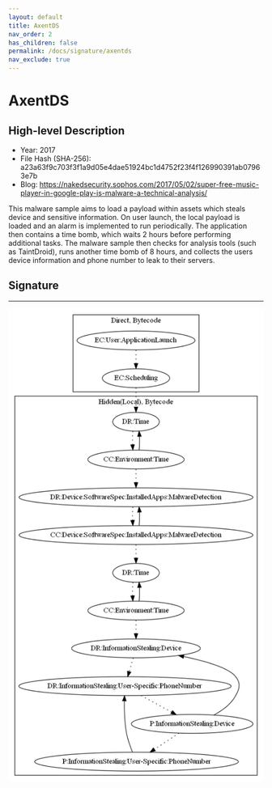 ```yaml
---
layout: default
title: AxentDS
nav_order: 2
has_children: false
permalink: /docs/signature/axentds
nav_exclude: true
---
```


# AxentDS

## High-level Description

* Year: 2017
* File Hash (SHA-256): a23a63f9c703f3f1a9d05e4dae51924bc1d4752f23f4f126990391ab07963e7b
* Blog: https://nakedsecurity.sophos.com/2017/05/02/super-free-music-player-in-google-play-is-malware-a-technical-analysis/

This malware sample aims to load a payload within assets which steals device and sensitive information. On user launch, the local payload is loaded and an alarm is implemented to run periodically. The application then contains a time bomb, which waits 2 hours before performing additional tasks. The malware sample then checks for analysis tools (such as TaintDroid), runs another time bomb of 8 hours, and collects the users device information and phone number to leak to their servers.

## Signature
---

![](../../img/signatures/AxentDS.png)